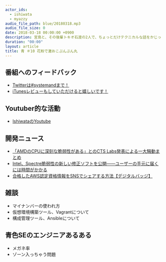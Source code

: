 ```yaml
---
actor_ids:
  - ishiwata
  - myazzy
audio_file_path: blue/20180318.mp3
audio_file_size: 0
date: 2018-03-18 00:00:00 +0900
description: 宮島と、その後輩トキオ石渡の2人で、ちょっとだけテクニカルな話をかじっちゃおう！という趣旨で始めた、systemand.onlineのサブチャンネル青です。
duration: "00:00"
layout: article
title: 青 ＃10 花粉で激おこぷんぷん丸
---
```

## 番組へのフィードバック
* [Twitterは#systemandまで！](https://twitter.com/search?q=%23systemand)
* [iTunesレビューもしていただけると嬉しいです！](https://itunes.apple.com/jp/podcast/systemand-online/id1205168408?mt=2)

## Youtuber的な活動

* [IshiwataのYoutube](https://www.youtube.com/channel/UC0dN6GcdwpQA-WdSfI2tmZQ)

## 開発ニュース
* [「AMDのCPUに深刻な脆弱性がある」とのCTS Labs発表による一大騒動まとめ](https://gigazine.net/news/20180317-amd-ryzen-epyc-security-flaw/)
* [Intel、Spectre脆弱性の新しい修正ソフトを公開――ユーザーの手元に届くには時間がかかる](https://jp.techcrunch.com/2018/02/22/2018-02-21-intel-ships-update-for-newest-spectre-affected-chips/)
* [合格したAWS認定資格情報をSNSでシェアする方法【デジタルバッジ】](https://dev.classmethod.jp/etc/how_to_share_aws_certification_information/)

## 雑談
* マイナンバーの使われ方
* 仮想環境構築ツール、Vagrantについて
* 構成管理ツール、Ansibleについて

## 青色SEのエンジニアあるある
* メガネ率
* ゾーン入っちゃう問題

